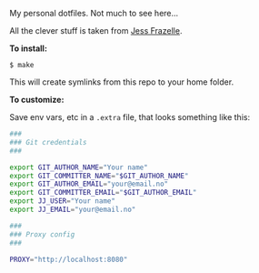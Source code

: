 My personal dotfiles. Not much to see here...

All the clever stuff is taken from [Jess Frazelle](https://github.com/jessfraz/dotfiles).

**To install:**

```console
$ make
```

This will create symlinks from this repo to your home folder.

**To customize:**

Save env vars, etc in a `.extra` file, that looks something like this:

```bash
###
### Git credentials
###

export GIT_AUTHOR_NAME="Your name"
export GIT_COMMITTER_NAME="$GIT_AUTHOR_NAME"
export GIT_AUTHOR_EMAIL="your@email.no"
export GIT_COMMITTER_EMAIL="$GIT_AUTHOR_EMAIL"
export JJ_USER="Your name"
export JJ_EMAIL="your@email.no"

###
### Proxy config
###

PROXY="http://localhost:8080"
```
